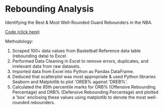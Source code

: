 # Rebounding Analysis
Identifying the Best &amp; Most Well-Rounded Guard Rebounders in the NBA.

[Code (click here)](https://github.com/yashwantsathish/Rebounding-Analysis/blob/main/Rim%20Protection%20Analysis.ipynb)

Methodology:
1. Scraped 100+ data values from Basketball Reference data table (rebounding data) to Excel.  
2. Performed Data Cleaning in Excel to remove errors, duplicates, and irrelevant data from raw datasets.
3. Imported data from Excel into Python as Pandas DataFrame.
4. Deduced that scatterplot was most appropriate & used Python libraries Seaborn and Matplotlib to plot 'OREB% against 'DREB%'.
5. Calculated the 85th percentile marks for ORB% (Offensive Rebounding Percentage) and DRB% (Defensive Rebounding Percentage) and plotted a 'box' enclosing these values using matplotlib to denote the most well-rounded rebounders.
